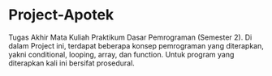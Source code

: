 # Project-Apotek
Tugas Akhir Mata Kuliah Praktikum Dasar Pemrograman (Semester 2).
Di dalam Project ini, terdapat beberapa konsep pemrograman yang diterapkan, yakni conditional, looping, array, dan function. 
Untuk program yang diterapkan kali ini bersifat prosedural.
